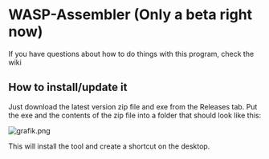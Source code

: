 # WASP-Assembler (Only a beta right now)
If you have questions about how to do things with this program, check the wiki

## How to install/update it
Just download the latest version zip file and exe from the Releases tab.
Put the exe and the contents of the zip file into a folder that should look like this:

![grafik.png](https://github.com/user-attachments/assets/d56021a9-f182-402f-9fb2-597224b23aed)

This will install the tool and create a shortcut on the desktop.
